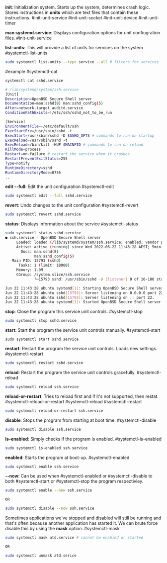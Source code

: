 **init**: Initialization system. Starts up the system, determines crash logic. Stores instructions in **units** which are text files that contain these instructions.  #init-unit-service  #init-unit-socket #init-unit-device #init-unit-timer 

**man systemd.service**: Displays configuration options for unit confiugration files. #init-unit-service

**list-units**: This will provide a list of units for services on the system #systemctl-list-units
```sh
sudo systemctl list-units --type service --all # filters for services
```

#example #systemctl-cat 
```sh 
systemctl cat sshd.service
```

``` sh
# /lib/systemd/system/ssh.service
[Unit]
Description=OpenBSD Secure Shell server
Documentation=man:sshd(8) man:sshd_config(5)
After=network.target auditd.service
ConditionPathExists=!/etc/ssh/sshd_not_to_be_run

[Service]
EnvironmentFile=-/etc/default/ssh
ExecStartPre=/usr/sbin/sshd -t
ExecStart=/usr/sbin/sshd -D $SSHD_OPTS # commands to run on startup
ExecReload=/usr/sbin/sshd -t
ExecReload=/bin/kill -HUP $MAINPID # commands to run on reload
KillMode=process
Restart=on-failure # restart the service when it crashes
RestartPreventExitStatus=255
Type=notify
RuntimeDirectory=sshd
RuntimeDirectoryMode=0755
..
```

**edit --full**: Edit the unit configuration #systemctl-edit
```sh
sudo systemctl edit --full sshd.service
```

**revert**: Undo changes to the unit configuration #systemctl-revert
``` sh
sudo systemctl revert sshd.service
```

**status**: Displays information about the service #systemctl-status 
```sh
sudo systemctl status sshd.service
● ssh.service - OpenBSD Secure Shell server
     Loaded: loaded (/lib/systemd/system/ssh.service; enabled; vendor preset: e>
     Active: active (running) since Wed 2022-06-22 11:43:28 AEST; 5min ago
       Docs: man:sshd(8)
             man:sshd_config(5)
   Main PID: 15793 (sshd)
      Tasks: 1 (limit: 18900)
     Memory: 1.0M
     CGroup: /system.slice/ssh.service
             └─15793 sshd: /usr/sbin/sshd -D [listener] 0 of 10-100 startups

Jun 22 11:43:28 ubuntu systemd[1]: Starting OpenBSD Secure Shell server...
Jun 22 11:43:28 ubuntu sshd[15793]: Server listening on 0.0.0.0 port 22.
Jun 22 11:43:28 ubuntu sshd[15793]: Server listening on :: port 22.
Jun 22 11:43:28 ubuntu systemd[1]: Started OpenBSD Secure Shell server.
```

**stop**: Close the program this service unit controls. #systemctl-stop
``` sh
sudo systemctl stop sshd.service
```

**start**: Start the program the service unit controls manually. #systemctl-start
```
sudo systemctl start sshd.service
```

**restart**: Restart the program the service unit controls. Loads new settings. #systemctl-restart
``` sh
sudo systemctl restart sshd.service
```

**reload**: Restart the program the service unit controls gracefully. #systemctl-reload
```sh
sudo systemctl reload ssh.service
```

**reload-or-restart**: Tries to reload first and if it's not supported, then restat. #systemctl-reload-or-restart #systemctl-reload #systemctl-restart 
```sh
sudo systemctl reload-or-restart ssh.service
```

**disable**: Stops the program from starting at boot time. #systemctl-disable
``` sh
sudo systemctl disable ssh.service
```

**is-enabled**: Simply checks if the program is enabled. #systemctl-is-enabled
```sh
sudo systemctl is-enabled ssh.service
```

**enabled**: Starts the program at boot-up. #systemctl-enabled
```sh
sudo systemctl enable ssh.service 
```

**--now**: Can be used when #systemctl-enabled or #systemctl-disable to both #systemctl-start  or #systemctl-stop the program respectivley.
``` sh
sudo systemctl enable --now ssh.service

OR

sudo systemctl disable --now ssh.service
```

Sometimes applications we've stopped and disabled will still be running and that's often because another application has started it. We can brute force disable this by using the **mask** option. #systemctl-mask
```sh
sudo systemctl mask atd.service # cannot be enabled or started

OR 

sudo systemctl unmask atd.serice
```

